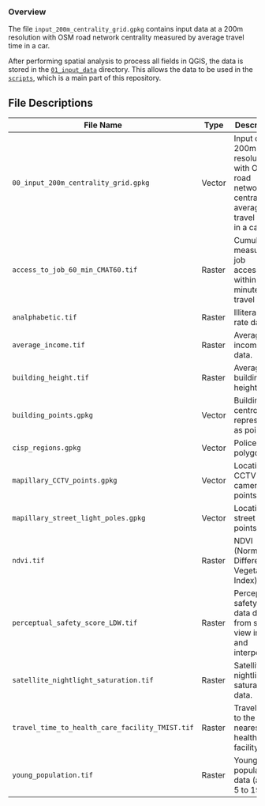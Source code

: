 ### Overview

The file `input_200m_centrality_grid.gpkg` contains input data at a 200m resolution with OSM road network centrality measured by average travel time in a car.

After performing spatial analysis to process all fields in QGIS, the data is stored in the [`01_input_data`](../../01_input_data/) directory. This allows the data to be used in the [`scripts`](../../../scripts/), which is a main part of this repository.

## File Descriptions 

| File Name                                          | Type    | Description                                                                 |
|----------------------------------------------------|---------|-----------------------------------------------------------------------------|
| `00_input_200m_centrality_grid.gpkg`               | Vector  | Input data at 200m resolution with OSM road network centrality by average travel time in a car. |
| `access_to_job_60_min_CMAT60.tif`                  | Raster  | Cumulative measure of job accessibility within a 60-minute travel time.     |
| `analphabetic.tif`                                 | Raster  | Illiteracy rate data.                                                       |
| `average_income.tif`                               | Raster  | Average income data.                                                        |
| `building_height.tif`                              | Raster  | Average building height data.                                               |
| `building_points.gpkg`                             | Vector  | Building centroids represented as points.                                   |
| `cisp_regions.gpkg`                                | Vector  | Police unit polygons.                                                       |
| `mapillary_CCTV_points.gpkg`                       | Vector  | Locations of CCTV camera points.                                            |
| `mapillary_street_light_poles.gpkg`                | Vector  | Locations of street light points.                                           |
| `ndvi.tif`                                         | Raster  | NDVI (Normalized Difference Vegetation Index) data.                         |
| `perceptual_safety_score_LDW.tif`                  | Raster  | Perceptual safety score data derived from street view images and interpolated. |
| `satellite_nightlight_saturation.tif`              | Raster  | Satellite nightlight saturation data.                                       |
| `travel_time_to_health_care_facility_TMIST.tif`    | Raster  | Travel time to the nearest healthcare facility.                             |
| `young_population.tif`                             | Raster  | Young population data (aged 5 to 19).                                       |


<!-- ## Output

- The two output files are stored in the [`01_input_data`](../../01_input_data/) directory.

  - [young_population_grid.gpkg:](../young_population_grid.gpkg) Derived from young_population.tif, this file contains the field:

        'total_population'

  
  - [00_zonal_stats_processed_data.gpkg:](../00_zonal_stats_processed_data.gpkg) This file, derived from all other files, contains the following fields:


        `Average_building_height`,
        `Average_household_income`,
        `Cumulative_opportunity_measure_to_access_jobs_in_60_minutes`,
        `Illiteracy_rate`,
        `Normalized_difference_vegetation_index`,
        `Number_of_CCTV_cameras`,
        `Number_of_buildings`,
        `Number_of_streetlights`,
        `OSM_road_network_centrality_by_average_travel_time_in_car`,
        `Perceptual_GeoAI_safety_score_from_street_view_imagery`,
        `Satellite_nightlight_saturation`,
        `Travel_time_to_closest_healthcare_facility`, -->
